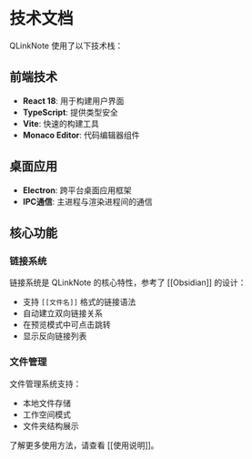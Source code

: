 # 技术文档

QLinkNote 使用了以下技术栈：

## 前端技术

- **React 18**: 用于构建用户界面
- **TypeScript**: 提供类型安全
- **Vite**: 快速的构建工具
- **Monaco Editor**: 代码编辑器组件

## 桌面应用

- **Electron**: 跨平台桌面应用框架
- **IPC通信**: 主进程与渲染进程间的通信

## 核心功能

### 链接系统

链接系统是 QLinkNote 的核心特性，参考了 [[Obsidian]] 的设计：

- 支持 `[[文件名]]` 格式的链接语法
- 自动建立双向链接关系
- 在预览模式中可点击跳转
- 显示反向链接列表

### 文件管理

文件管理系统支持：

- 本地文件存储
- 工作空间模式
- 文件夹结构展示

了解更多使用方法，请查看 [[使用说明]]。
